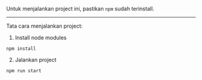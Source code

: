 Untuk menjalankan project ini, pastikan `npm` sudah terinstall.

---

Tata cara menjalankan project:

1. Install node modules

```
npm install
```

2. Jalankan project

```
npm run start
```
